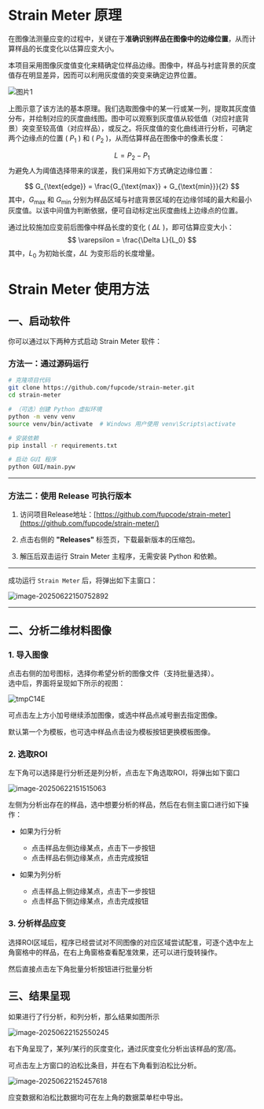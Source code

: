 # Strain Meter 原理

在图像法测量应变的过程中，关键在于**准确识别样品在图像中的边缘位置**，从而计算样品的长度变化以估算应变大小。

本项目采用图像灰度值变化来精确定位样品边缘。图像中，样品与衬底背景的灰度值存在明显差异，因而可以利用灰度值的突变来确定边界位置。

![图片1](assets/图片1.png)

上图示意了该方法的基本原理。我们选取图像中的某一行或某一列，提取其灰度值分布，并绘制对应的灰度曲线图。图中可以观察到灰度值从较低值（对应衬底背景）突变至较高值（对应样品），或反之。将灰度值的变化曲线进行分析，可确定两个边缘点的位置 \( $P_1$ \) 和 \( $P_2$ \)，从而估算样品在图像中的像素长度：

$$
L = P_2 - P_1
$$
为避免人为阈值选择带来的误差，我们采用如下方式确定边缘位置：

$$
G_{\text{edge}} = \frac{G_{\text{max}} + G_{\text{min}}}{2}
$$
其中，$G_{\text{max}}$ 和 $G_{\text{min}}$ 分别为样品区域与衬底背景区域的在边缘邻域的最大和最小灰度值。以该中间值为判断依据，便可自动标定出灰度曲线上边缘点的位置。

通过比较施加应变前后图像中样品长度的变化 \( $\Delta L$ \)，即可估算应变大小：
$$
\varepsilon = \frac{\Delta L}{L_0}
$$
其中，$L_0$ 为初始长度，$\Delta L$ 为变形后的长度增量。

# Strain Meter 使用方法

## 一、启动软件

你可以通过以下两种方式启动 Strain Meter 软件：

### 方法一：通过源码运行

```bash
# 克隆项目代码
git clone https://github.com/fupcode/strain-meter.git
cd strain-meter

# （可选）创建 Python 虚拟环境
python -m venv venv
source venv/bin/activate  # Windows 用户使用 venv\Scripts\activate

# 安装依赖
pip install -r requirements.txt

# 启动 GUI 程序
python GUI/main.pyw
```

---

### 方法二：使用 Release 可执行版本

1. 访问项目Release地址：[https://github.com/fupcode/strain-meter](https://github.com/fupcode/strain-meter/)

2. 点击右侧的 **"Releases"** 标签页，下载最新版本的压缩包。

3. 解压后双击运行 Strain Meter 主程序，无需安装 Python 和依赖。

---

成功运行 `Strain Meter` 后，将弹出如下主窗口：

![image-20250622150752892](assets/image-20250622150752892.png)

---

## 二、分析二维材料图像

### 1. 导入图像

点击右侧的加号图标，选择你希望分析的图像文件（支持批量选择）。  
选中后，界面将呈现如下所示的视图：

![tmpC14E](C:\Users\fpc\Desktop\python\strain-meter\assets\tmpC14E.png)

可点击左上方小加号继续添加图像，或选中样品点减号删去指定图像。

默认第一个为模板，也可选中样品点击设为模板按钮更换模板图像。

### 2. 选取ROI

左下角可以选择是行分析还是列分析，点击左下角选取ROI，将弹出如下窗口

![image-20250622151515063](assets/image-20250622151515063.png)

左侧为分析出存在的样品，选中想要分析的样品，然后在右侧主窗口进行如下操作：

- 如果为行分析
  - 点击样品左侧边缘某点，点击下一步按钮
  - 点击样品右侧边缘某点，点击完成按钮

- 如果为列分析
  - 点击样品上侧边缘某点，点击下一步按钮
  - 点击样品下侧边缘某点，点击完成按钮

### 3. 分析样品应变

选择ROI区域后，程序已经尝试对不同图像的对应区域尝试配准，可逐个选中左上角窗格中的样品，在右上角窗格查看配准效果，还可以进行旋转操作。

然后直接点击左下角批量分析按钮进行批量分析

## 三、结果呈现

如果进行了行分析，和列分析，那么结果如图所示

![image-20250622152550245](assets/image-20250622152550245.png)

右下角呈现了，某列/某行的灰度变化，通过灰度变化分析出该样品的宽/高。

可点击左上方窗口的泊松比条目，并在右下角看到泊松比分析。

![image-20250622152457618](assets/image-20250622152457618.png)

应变数据和泊松比数据均可在左上角的数据菜单栏中导出。


